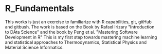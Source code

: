 # R_Fundamentals
This works is just an exercise to familiarize with R capabilities, git, gitHub and gitbush. The work is based on the Book by Rafael Irizary "Introduction to DAta Science" and the book by Peng et al. "Mastering Software Development in R"
This is my first step towards mastering machine learning and statistical approaches to Thermodynamics, Statistical Physics and Material Science Informatics.
